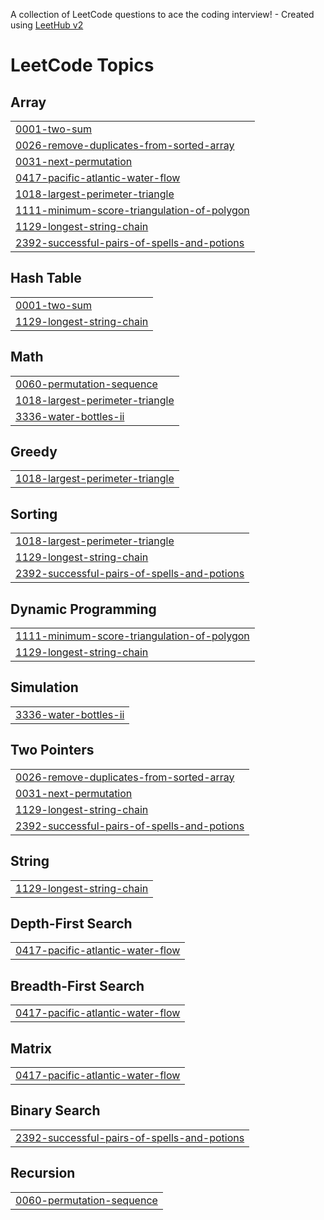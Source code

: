 A collection of LeetCode questions to ace the coding interview! - Created using [LeetHub v2](https://github.com/arunbhardwaj/LeetHub-2.0)
<!---LeetCode Topics Start-->
# LeetCode Topics
## Array
|  |
| ------- |
| [0001-two-sum](https://github.com/Saket-Kumar777/Leetcode/tree/master/0001-two-sum) |
| [0026-remove-duplicates-from-sorted-array](https://github.com/Saket-Kumar777/Leetcode/tree/master/0026-remove-duplicates-from-sorted-array) |
| [0031-next-permutation](https://github.com/Saket-Kumar777/Leetcode/tree/master/0031-next-permutation) |
| [0417-pacific-atlantic-water-flow](https://github.com/Saket-Kumar777/Leetcode/tree/master/0417-pacific-atlantic-water-flow) |
| [1018-largest-perimeter-triangle](https://github.com/Saket-Kumar777/Leetcode/tree/master/1018-largest-perimeter-triangle) |
| [1111-minimum-score-triangulation-of-polygon](https://github.com/Saket-Kumar777/Leetcode/tree/master/1111-minimum-score-triangulation-of-polygon) |
| [1129-longest-string-chain](https://github.com/Saket-Kumar777/Leetcode/tree/master/1129-longest-string-chain) |
| [2392-successful-pairs-of-spells-and-potions](https://github.com/Saket-Kumar777/Leetcode/tree/master/2392-successful-pairs-of-spells-and-potions) |
## Hash Table
|  |
| ------- |
| [0001-two-sum](https://github.com/Saket-Kumar777/Leetcode/tree/master/0001-two-sum) |
| [1129-longest-string-chain](https://github.com/Saket-Kumar777/Leetcode/tree/master/1129-longest-string-chain) |
## Math
|  |
| ------- |
| [0060-permutation-sequence](https://github.com/Saket-Kumar777/Leetcode/tree/master/0060-permutation-sequence) |
| [1018-largest-perimeter-triangle](https://github.com/Saket-Kumar777/Leetcode/tree/master/1018-largest-perimeter-triangle) |
| [3336-water-bottles-ii](https://github.com/Saket-Kumar777/Leetcode/tree/master/3336-water-bottles-ii) |
## Greedy
|  |
| ------- |
| [1018-largest-perimeter-triangle](https://github.com/Saket-Kumar777/Leetcode/tree/master/1018-largest-perimeter-triangle) |
## Sorting
|  |
| ------- |
| [1018-largest-perimeter-triangle](https://github.com/Saket-Kumar777/Leetcode/tree/master/1018-largest-perimeter-triangle) |
| [1129-longest-string-chain](https://github.com/Saket-Kumar777/Leetcode/tree/master/1129-longest-string-chain) |
| [2392-successful-pairs-of-spells-and-potions](https://github.com/Saket-Kumar777/Leetcode/tree/master/2392-successful-pairs-of-spells-and-potions) |
## Dynamic Programming
|  |
| ------- |
| [1111-minimum-score-triangulation-of-polygon](https://github.com/Saket-Kumar777/Leetcode/tree/master/1111-minimum-score-triangulation-of-polygon) |
| [1129-longest-string-chain](https://github.com/Saket-Kumar777/Leetcode/tree/master/1129-longest-string-chain) |
## Simulation
|  |
| ------- |
| [3336-water-bottles-ii](https://github.com/Saket-Kumar777/Leetcode/tree/master/3336-water-bottles-ii) |
## Two Pointers
|  |
| ------- |
| [0026-remove-duplicates-from-sorted-array](https://github.com/Saket-Kumar777/Leetcode/tree/master/0026-remove-duplicates-from-sorted-array) |
| [0031-next-permutation](https://github.com/Saket-Kumar777/Leetcode/tree/master/0031-next-permutation) |
| [1129-longest-string-chain](https://github.com/Saket-Kumar777/Leetcode/tree/master/1129-longest-string-chain) |
| [2392-successful-pairs-of-spells-and-potions](https://github.com/Saket-Kumar777/Leetcode/tree/master/2392-successful-pairs-of-spells-and-potions) |
## String
|  |
| ------- |
| [1129-longest-string-chain](https://github.com/Saket-Kumar777/Leetcode/tree/master/1129-longest-string-chain) |
## Depth-First Search
|  |
| ------- |
| [0417-pacific-atlantic-water-flow](https://github.com/Saket-Kumar777/Leetcode/tree/master/0417-pacific-atlantic-water-flow) |
## Breadth-First Search
|  |
| ------- |
| [0417-pacific-atlantic-water-flow](https://github.com/Saket-Kumar777/Leetcode/tree/master/0417-pacific-atlantic-water-flow) |
## Matrix
|  |
| ------- |
| [0417-pacific-atlantic-water-flow](https://github.com/Saket-Kumar777/Leetcode/tree/master/0417-pacific-atlantic-water-flow) |
## Binary Search
|  |
| ------- |
| [2392-successful-pairs-of-spells-and-potions](https://github.com/Saket-Kumar777/Leetcode/tree/master/2392-successful-pairs-of-spells-and-potions) |
## Recursion
|  |
| ------- |
| [0060-permutation-sequence](https://github.com/Saket-Kumar777/Leetcode/tree/master/0060-permutation-sequence) |
<!---LeetCode Topics End-->